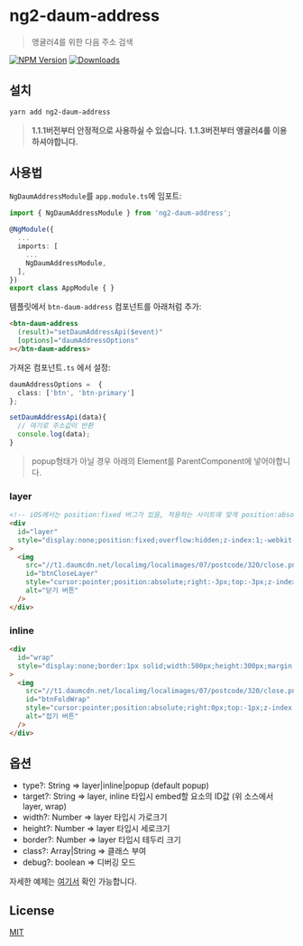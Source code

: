 # ng2-daum-address

> 앵귤러4를 위한 다음 주소 검색

[![NPM Version][npm-image]][npm-url]
[![Downloads][npm-downloads-image]][npm-downloads-url]

## 설치

```bash
yarn add ng2-daum-address
```

> **1.1.1버전부터 안정적으로 사용하실 수 있습니다.**
> **1.1.3버전부터 앵귤러4를 이용하셔야합니다.**

## 사용법

`NgDaumAddressModule`를 `app.module.ts`에 임포트:

```ts
import { NgDaumAddressModule } from 'ng2-daum-address';

@NgModule({
  ...
  imports: [
    ...
    NgDaumAddressModule,
  ],
})
export class AppModule { }
```

템플릿에서 `btn-daum-address` 컴포넌트를 아래처럼 추가:

```html
<btn-daum-address
  (result)="setDaumAddressApi($event)"
  [options]="daumAddressOptions"
></btn-daum-address>
```

가져온 컴포넌트`.ts` 에서 설정:

```ts
daumAddressOptions =  {
  class: ['btn', 'btn-primary']
};

setDaumAddressApi(data){
  // 여기로 주소값이 반환
  console.log(data);
}
```

> popup형태가 아닐 경우 아래의 Element를 ParentComponent에 넣어야합니다.

### layer

```html
<!-- iOS에서는 position:fixed 버그가 있음, 적용하는 사이트에 맞게 position:absolute 등을 이용하여 top,left값 조정 필요 -->
<div
  id="layer"
  style="display:none;position:fixed;overflow:hidden;z-index:1;-webkit-overflow-scrolling:touch;"
>
  <img
    src="//t1.daumcdn.net/localimg/localimages/07/postcode/320/close.png"
    id="btnCloseLayer"
    style="cursor:pointer;position:absolute;right:-3px;top:-3px;z-index:1"
    alt="닫기 버튼"
  />
</div>
```

### inline

```html
<div
  id="wrap"
  style="display:none;border:1px solid;width:500px;height:300px;margin:5px 0;position:relative"
>
  <img
    src="//t1.daumcdn.net/localimg/localimages/07/postcode/320/close.png"
    id="btnFoldWrap"
    style="cursor:pointer;position:absolute;right:0px;top:-1px;z-index:1"
    alt="접기 버튼"
  />
</div>
```

## 옵션

- type?: String => layer|inline|popup (default popup)
- target?: String => layer, inline 타입시 embed할 요소의 ID값 (위 소스에서 layer, wrap)
- width?: Number => layer 타입시 가로크기
- height?: Number => layer 타입시 세로크기
- border?: Number => layer 타입시 테두리 크기
- class?: Array|String => 클래스 부여
- debug?: boolean => 디버깅 모드

자세한 예제는 [여기서][example-page] 확인 가능합니다.

## License

[MIT](https://github.com/brendaniel/ng2-daum-address/blob/master/LICENSE)

[npm-image]: https://img.shields.io/npm/v/ng2-daum-address.svg
[npm-url]: https://npmjs.org/package/ng2-daum-address
[npm-downloads-image]: http://img.shields.io/npm/dt/ng2-daum-address.svg
[npm-downloads-url]: https://npmjs.org/package/ng2-daum-address
[example-page]: https://ng2-daum-address.firebaseapp.com/
